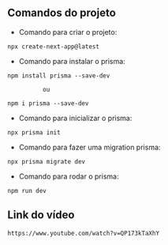 ## Comandos do projeto

* Comando para criar o projeto:

````
npx create-next-app@latest
````

* Comando para instalar o prisma:

````
npm install prisma --save-dev

          ou

npm i prisma --save-dev
````

* Comando para inicializar o prisma:

````
npx prisma init
````

* Comando para fazer uma migration prisma:

````
npx prisma migrate dev
````

* Comando para rodar o prisma:

````
npm run dev
````

## Link do vídeo
````
https://www.youtube.com/watch?v=QP173kTaXhY
````